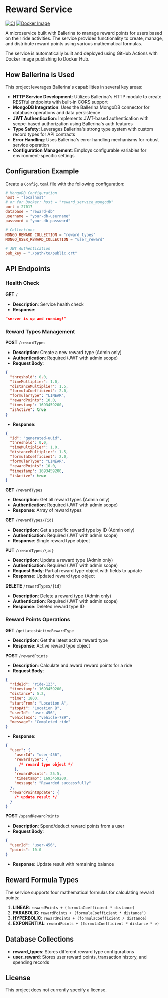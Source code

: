 # Reward Service

[![CI](https://github.com/Team-OrByte/reward-service/actions/workflows/automation.yaml/badge.svg)](https://github.com/Team-OrByte/reward-service/actions/workflows/automation.yaml)
[![Docker Image](https://img.shields.io/badge/docker-thetharz%2Forbyte__review__service-blue)](https://hub.docker.com/r/thetharz/orbyte_reward_service)

A microservice built with Ballerina to manage reward points for users based on their ride activities. The service provides functionality to create, manage, and distribute reward points using various mathematical formulas.

The service is automatically built and deployed using GitHub Actions with Docker image publishing to Docker Hub.

## How Ballerina is Used

This project leverages Ballerina's capabilities in several key areas:

- **HTTP Service Development**: Utilizes Ballerina's HTTP module to create RESTful endpoints with built-in CORS support
- **MongoDB Integration**: Uses the Ballerina MongoDB connector for database operations and data persistence
- **JWT Authentication**: Implements JWT-based authentication with scope-based authorization using Ballerina's auth features
- **Type Safety**: Leverages Ballerina's strong type system with custom record types for API contracts
- **Error Handling**: Uses Ballerina's error handling mechanisms for robust service operation
- **Configuration Management**: Employs configurable variables for environment-specific settings

## Configuration Example

Create a `Config.toml` file with the following configuration:

```toml
# MongoDB Configuration
host = "localhost"
# or for Docker: host = "reward_service_mongodb"
port = 27017
database = "reward-db"
username = "your-db-username"
password = "your-db-password"

# Collections
MONGO_REWARD_COLLECTION = "reward_types"
MONGO_USER_REWARD_COLLECTION = "user_reward"

# JWT Authentication
pub_key = "./path/to/public.crt"
```

## API Endpoints

### Health Check

**GET** `/`

- **Description**: Service health check
- **Response**:

```json
"server is up and running!"
```

### Reward Types Management

**POST** `/rewardTypes`

- **Description**: Create a new reward type (Admin only)
- **Authentication**: Required (JWT with admin scope)
- **Request Body**:

```json
{
  "threshold": 0.0,
  "timeMultiplier": 1.0,
  "distanceMultiplier": 1.5,
  "formulaCoefficient": 2.0,
  "formularType": "LINEAR",
  "rewardPoints": 10.0,
  "timestamp": 1693459200,
  "isActive": true
}
```

- **Response**:

```json
{
  "id": "generated-uuid",
  "threshold": 0.0,
  "timeMultiplier": 1.0,
  "distanceMultiplier": 1.5,
  "formulaCoefficient": 2.0,
  "formularType": "LINEAR",
  "rewardPoints": 10.0,
  "timestamp": 1693459200,
  "isActive": true
}
```

**GET** `/rewardTypes`

- **Description**: Get all reward types (Admin only)
- **Authentication**: Required (JWT with admin scope)
- **Response**: Array of reward types

**GET** `/rewardTypes/{id}`

- **Description**: Get a specific reward type by ID (Admin only)
- **Authentication**: Required (JWT with admin scope)
- **Response**: Single reward type object

**PUT** `/rewardTypes/{id}`

- **Description**: Update a reward type (Admin only)
- **Authentication**: Required (JWT with admin scope)
- **Request Body**: Partial reward type object with fields to update
- **Response**: Updated reward type object

**DELETE** `/rewardTypes/{id}`

- **Description**: Delete a reward type (Admin only)
- **Authentication**: Required (JWT with admin scope)
- **Response**: Deleted reward type ID

### Reward Points Operations

**GET** `/getLatestActiveRewardType`

- **Description**: Get the latest active reward type
- **Response**: Active reward type object

**POST** `/rewardPoints`

- **Description**: Calculate and award reward points for a ride
- **Request Body**:

```json
{
  "rideId": "ride-123",
  "timestamp": 1693459200,
  "distance": 5.2,
  "time": 1800,
  "startFrom": "Location A",
  "stopAt": "Location B",
  "userId": "user-456",
  "vehicleId": "vehicle-789",
  "message": "Completed ride"
}
```

- **Response**:

```json
{
  "user": {
    "userId": "user-456",
    "rewardType": {
      /* reward type object */
    },
    "rewardPoints": 25.5,
    "timestamp": 1693459200,
    "message": "Rewarded successfully"
  },
  "rewardPointUpdate": {
    /* update result */
  }
}
```

**POST** `/spendRewardPoints`

- **Description**: Spend/deduct reward points from a user
- **Request Body**:

```json
{
  "userId": "user-456",
  "points": 10.0
}
```

- **Response**: Update result with remaining balance

## Reward Formula Types

The service supports four mathematical formulas for calculating reward points:

1. **LINEAR**: `rewardPoints + (formulaCoefficient * distance)`
2. **PARABOLIC**: `rewardPoints + (formulaCoefficient * distance²)`
3. **HYPERBOLIC**: `rewardPoints + (formulaCoefficient / distance)`
4. **EXPONENTIAL**: `rewardPoints + (formulaCoefficient * distance * e)`

## Database Collections

- **reward_types**: Stores different reward type configurations
- **user_reward**: Stores user reward points, transaction history, and spending records

## License

This project does not currently specify a license.
